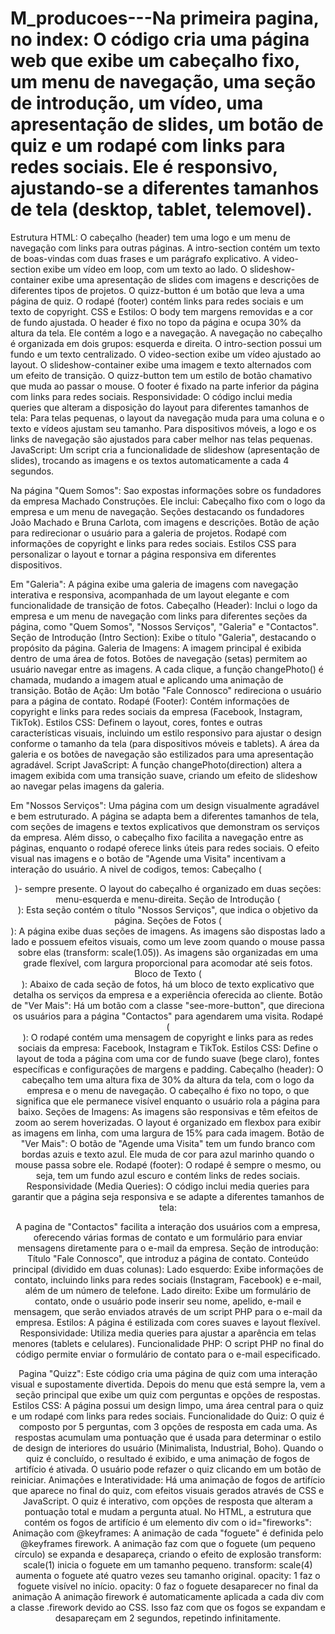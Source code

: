 # M_producoes---Na primeira pagina, no index: O código cria uma página web que exibe um cabeçalho fixo, um menu de navegação, uma seção de introdução, um vídeo, uma apresentação de slides, um botão de quiz e um rodapé com links para redes sociais. Ele é responsivo, ajustando-se a diferentes tamanhos de tela (desktop, tablet, telemovel).
Estrutura HTML:
O cabeçalho (header) tem uma logo e um menu de navegação com links para outras páginas.
A intro-section contém um texto de boas-vindas com duas frases e um parágrafo explicativo.
A video-section exibe um vídeo em loop, com um texto ao lado.
O slideshow-container exibe uma apresentação de slides com imagens e descrições de diferentes tipos de projetos.
O quizz-button é um botão que leva a uma página de quiz.
O rodapé (footer) contém links para redes sociais e um texto de copyright.
CSS e Estilos:
O body tem margens removidas e a cor de fundo ajustada.
O header é fixo no topo da página e ocupa 30% da altura da tela. Ele contém a logo e a navegação.
A navegação no cabeçalho é organizada em dois grupos: esquerda e direita.
O intro-section possui um fundo e um texto centralizado.
O video-section exibe um vídeo ajustado ao layout.
O slideshow-container exibe uma imagem e texto alternados com um efeito de transição.
O quizz-button tem um estilo de botão chamativo que muda ao passar o mouse.
O footer é fixado na parte inferior da página com links para redes sociais.
Responsividade:
O código inclui media queries que alteram a disposição do layout para diferentes tamanhos de tela:
Para telas pequenas, o layout da navegação muda para uma coluna e o texto e vídeos ajustam seu tamanho.
Para dispositivos móveis, a logo e os links de navegação são ajustados para caber melhor nas telas pequenas.
JavaScript:
Um script cria a funcionalidade de slideshow (apresentação de slides), trocando as imagens e os textos automaticamente a cada 4 segundos.


Na página "Quem Somos": Sao expostas informações sobre os fundadores da empresa Machado Construções. Ele inclui:
Cabeçalho fixo com o logo da empresa e um menu de navegação.
Seções destacando os fundadores João Machado e Bruna Carlota, com imagens e descrições.
Botão de ação para redirecionar o usuário para a galeria de projetos.
Rodapé com informações de copyright e links para redes sociais.
Estilos CSS para personalizar o layout e tornar a página responsiva em diferentes dispositivos.


Em "Galeria": A página exibe uma galeria de imagens com navegação interativa e responsiva, acompanhada de um layout elegante e com funcionalidade de transição de fotos.
Cabeçalho (Header): Inclui o logo da empresa e um menu de navegação com links para diferentes seções da página, como "Quem Somos", "Nossos Serviços", "Galeria" e "Contactos".
Seção de Introdução (Intro Section): Exibe o título "Galeria", destacando o propósito da página.
Galeria de Imagens:
A imagem principal é exibida dentro de uma área de fotos.
Botões de navegação (setas) permitem ao usuário navegar entre as imagens. A cada clique, a função changePhoto() é chamada, mudando a imagem atual e aplicando uma animação de transição.
Botão de Ação: Um botão "Fale Connosco" redireciona o usuário para a página de contato.
Rodapé (Footer): Contém informações de copyright e links para redes sociais da empresa (Facebook, Instagram, TikTok).
Estilos CSS:
Definem o layout, cores, fontes e outras características visuais, incluindo um estilo responsivo para ajustar o design conforme o tamanho da tela (para dispositivos móveis e tablets).
A área da galeria e os botões de navegação são estilizados para uma apresentação agradável.
Script JavaScript: A função changePhoto(direction) altera a imagem exibida com uma transição suave, criando um efeito de slideshow ao navegar pelas imagens da galeria.


Em "Nossos Serviços": Uma página com um design visualmente agradável e bem estruturado. A página se adapta bem a diferentes tamanhos de tela, com seções de imagens e textos explicativos que demonstram os serviços da empresa. Além disso, o cabeçalho fixo facilita a navegação entre as páginas, enquanto o rodapé oferece links úteis para redes sociais. O efeito visual nas imagens e o botão de "Agende uma Visita" incentivam a interação do usuário.
A nivel de codigos, temos: Cabeçalho (<header>)- sempre presente. O layout do cabeçalho é organizado em duas seções: menu-esquerda e menu-direita.
Seção de Introdução (<div class="intro-section">):
Esta seção contém o título "Nossos Serviços", que indica o objetivo da página.
Seções de Fotos (<div class="photo-section">):
A página exibe duas seções de imagens. As imagens são dispostas lado a lado e possuem efeitos visuais, como um leve zoom quando o mouse passa sobre elas (transform: scale(1.05)).
As imagens são organizadas em uma grade flexível, com largura proporcional para acomodar até seis fotos.
Bloco de Texto (<div class="text-block">):
Abaixo de cada seção de fotos, há um bloco de texto explicativo que detalha os serviços da empresa e a experiência oferecida ao cliente. 
Botão de "Ver Mais":
Há um botão com a classe "see-more-button", que direciona os usuários para a página "Contactos" para agendarem uma visita.
Rodapé (<footer>):
O rodapé contém uma mensagem de copyright e links para as redes sociais da empresa: Facebook, Instagram e TikTok.
Estilos CSS:
Define o layout de toda a página com uma cor de fundo suave (bege claro), fontes específicas e configurações de margens e padding.
Cabeçalho (header):
O cabeçalho tem uma altura fixa de 30% da altura da tela, com o logo da empresa e o menu de navegação. O cabeçalho é fixo no topo, o que significa que ele permanece visível enquanto o usuário rola a página para baixo.
Seções de Imagens:
As imagens são responsivas e têm efeitos de zoom ao serem hoverizadas. O layout é organizado em flexbox para exibir as imagens em linha, com uma largura de 15% para cada imagem.
Botão de "Ver Mais":
O botão de "Agende uma Visita" tem um fundo branco com bordas azuis e texto azul. Ele muda de cor para azul marinho quando o mouse passa sobre ele.
Rodapé (footer):
O rodapé ê sempre o mesmo, ou seja, tem um fundo azul escuro e contém links de redes sociais. 
Responsividade (Media Queries):
O código inclui media queries para garantir que a página seja responsiva e se adapte a diferentes tamanhos de tela:



A pagina de "Contactos" facilita a interação dos usuários com a empresa, oferecendo várias formas de contato e um formulário para enviar mensagens diretamente para o e-mail da empresa.
Seção de introdução:
Título "Fale Connosco", que introduz a página de contato.
Conteúdo principal (dividido em duas colunas):
Lado esquerdo: Exibe informações de contato, incluindo links para redes sociais (Instagram, Facebook) e e-mail, além de um número de telefone.
Lado direito: Exibe um formulário de contato, onde o usuário pode inserir seu nome, apelido, e-mail e mensagem, que serão enviados através de um script PHP para o e-mail da empresa.
Estilos:
A página é estilizada com cores suaves e layout flexível.
Responsividade: Utiliza media queries para ajustar a aparência em telas menores (tablets e celulares).
Funcionalidade PHP:
O script PHP no final do código permite enviar o formulário de contato para o e-mail especificado.

Pagina "Quizz": Este código cria uma página de quiz com uma interação visual e supostamente divertida.
Depois do menu que está sempre la, vem a seção principal que exibe um quiz com perguntas e opções de respostas.
Estilos CSS:
A página possui um design limpo, uma área central para o quiz e um rodapé com links para redes sociais.
Funcionalidade do Quiz:
O quiz é composto por 5 perguntas, com 3 opções de resposta em cada uma.
As respostas acumulam uma pontuação que é usada para determinar o estilo de design de interiores do usuário (Minimalista, Industrial, Boho).
Quando o quiz é concluído, o resultado é exibido, e uma animação de fogos de artifício é ativada.
O usuário pode refazer o quiz clicando em um botão de reiniciar.
Animações e Interatividade:
Há uma animação de fogos de artifício que aparece no final do quiz, com efeitos visuais gerados através de CSS e JavaScript.
O quiz é interativo, com opções de resposta que alteram a pontuação total e mudam a pergunta atual.
No HTML, a estrutura que contém os fogos de artifício é um elemento div com o id="fireworks":
Animação com @keyframes:
A animação de cada "foguete" é definida pelo @keyframes firework. A animação faz com que o foguete (um pequeno círculo) se expanda e desapareça, criando o efeito de explosão
transform: scale(1) inicia o foguete em um tamanho pequeno.
transform: scale(4) aumenta o foguete até quatro vezes seu tamanho original.
opacity: 1 faz o foguete visível no início.
opacity: 0 faz o foguete desaparecer no final da animação
A animação firework é automaticamente aplicada a cada div com a classe .firework devido ao CSS. Isso faz com que os fogos se expandam e desapareçam em 2 segundos, repetindo infinitamente.
